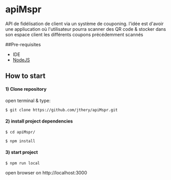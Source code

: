 # apiMspr
API de fidélisation de client via un système de couponing.
l'idée est d'avoir une appliucation où l'utilisateur pourra scanner des QR code & stocker dans son espace client les différents coupons précédemment scannés


##Pre-requisites
- IDE
- [NodeJS](https://nodejs.org/en/download/)

## How to start


#### 1) Clone repository

open terminal & type:
```
$ git clone https://github.com/jthery/apiMspr.git
```

#### 2) install project dependencies
```
$ cd apiMspr/
```
```
$ npm install
```

#### 3) start project
```
$ npm run local
```

open browser on http://localhost:3000

